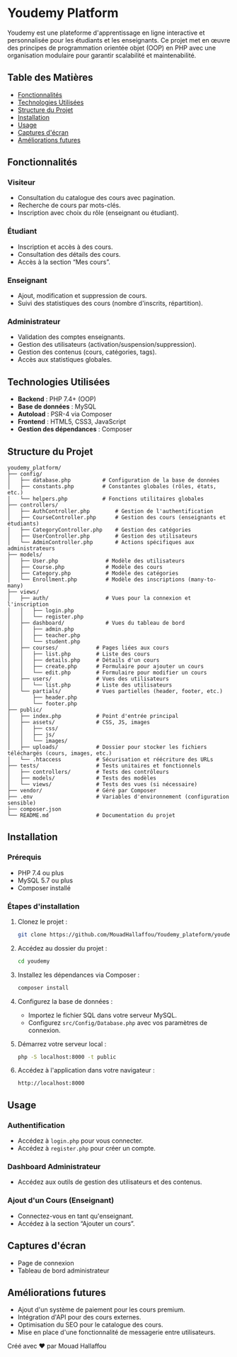 # Youdemy Platform

Youdemy est une plateforme d'apprentissage en ligne interactive et personnalisée pour les étudiants et les enseignants. Ce projet met en œuvre des principes de programmation orientée objet (OOP) en PHP avec une organisation modulaire pour garantir scalabilité et maintenabilité.

## Table des Matières
- [Fonctionnalités](#fonctionnalites)
- [Technologies Utilisées](#technologies-utilisees)
- [Structure du Projet](#structure-du-projet)
- [Installation](#installation)
- [Usage](#usage)
- [Captures d'écran](#captures-d-ecran)
- [Améliorations futures](#ameliorations-futures)

## Fonctionnalités

### Visiteur
- Consultation du catalogue des cours avec pagination.
- Recherche de cours par mots-clés.
- Inscription avec choix du rôle (enseignant ou étudiant).

### Étudiant
- Inscription et accès à des cours.
- Consultation des détails des cours.
- Accès à la section “Mes cours”.

### Enseignant
- Ajout, modification et suppression de cours.
- Suivi des statistiques des cours (nombre d'inscrits, répartition).

### Administrateur
- Validation des comptes enseignants.
- Gestion des utilisateurs (activation/suspension/suppression).
- Gestion des contenus (cours, catégories, tags).
- Accès aux statistiques globales.

## Technologies Utilisées
- **Backend** : PHP 7.4+ (OOP)
- **Base de données** : MySQL
- **Autoload** : PSR-4 via Composer
- **Frontend** : HTML5, CSS3, JavaScript
- **Gestion des dépendances** : Composer

## Structure du Projet
```
youdemy_platform/
├── config/                 
│   ├── database.php          # Configuration de la base de données
│   ├── constants.php         # Constantes globales (rôles, états, etc.)
│   └── helpers.php           # Fonctions utilitaires globales
├── controllers/            
│   ├── AuthController.php        # Gestion de l'authentification
│   ├── CourseController.php      # Gestion des cours (enseignants et étudiants)
│   ├── CategoryController.php    # Gestion des catégories
│   ├── UserController.php        # Gestion des utilisateurs
│   └── AdminController.php       # Actions spécifiques aux administrateurs
├── models/                 
│   ├── User.php               # Modèle des utilisateurs
│   ├── Course.php             # Modèle des cours
│   ├── Category.php           # Modèle des catégories
│   └── Enrollment.php         # Modèle des inscriptions (many-to-many)
├── views/                  
│   ├── auth/                  # Vues pour la connexion et l'inscription
│   │   ├── login.php       
│   │   └── register.php    
│   ├── dashboard/             # Vues du tableau de bord
│   │   ├── admin.php       
│   │   ├── teacher.php     
│   │   └── student.php     
│   ├── courses/            # Pages liées aux cours
│   │   ├── list.php        # Liste des cours
│   │   ├── details.php     # Détails d'un cours
│   │   ├── create.php      # Formulaire pour ajouter un cours
│   │   └── edit.php        # Formulaire pour modifier un cours
│   ├── users/              # Vues des utilisateurs
│   │   └── list.php        # Liste des utilisateurs
│   └── partials/           # Vues partielles (header, footer, etc.)
│       ├── header.php      
│       └── footer.php      
├── public/                 
│   ├── index.php           # Point d'entrée principal
│   ├── assets/             # CSS, JS, images
│   │   ├── css/
│   │   ├── js/
│   │   └── images/
│   ├── uploads/            # Dossier pour stocker les fichiers téléchargés (cours, images, etc.)
│   └── .htaccess           # Sécurisation et réécriture des URLs
├── tests/                  # Tests unitaires et fonctionnels
│   ├── controllers/        # Tests des contrôleurs
│   ├── models/             # Tests des modèles
│   └── views/              # Tests des vues (si nécessaire)
├── vendor/                 # Géré par Composer
├── .env                    # Variables d'environnement (configuration sensible)
├── composer.json           
└── README.md               # Documentation du projet
```

## Installation

### Prérequis
- PHP 7.4 ou plus
- MySQL 5.7 ou plus
- Composer installé

### Étapes d'installation
1. Clonez le projet :
   ```bash
   git clone https://github.com/MouadHallaffou/Youdemy_plateform/youdemy.git
   ```

2. Accédez au dossier du projet :
   ```bash
   cd youdemy
   ```

3. Installez les dépendances via Composer :
   ```bash
   composer install
   ```

4. Configurez la base de données :
   - Importez le fichier SQL dans votre serveur MySQL.
   - Configurez `src/Config/Database.php` avec vos paramètres de connexion.

5. Démarrez votre serveur local :
   ```bash
   php -S localhost:8000 -t public
   ```

6. Accédez à l'application dans votre navigateur :
   ```
   http://localhost:8000
   ```

## Usage

### Authentification
- Accédez à `login.php` pour vous connecter.
- Accédez à `register.php` pour créer un compte.

### Dashboard Administrateur
- Accédez aux outils de gestion des utilisateurs et des contenus.

### Ajout d'un Cours (Enseignant)
- Connectez-vous en tant qu'enseignant.
- Accédez à la section “Ajouter un cours”.

## Captures d'écran
- Page de connexion
- Tableau de bord administrateur

## Améliorations futures
- Ajout d'un système de paiement pour les cours premium.
- Intégration d'API pour des cours externes.
- Optimisation du SEO pour le catalogue des cours.
- Mise en place d'une fonctionnalité de messagerie entre utilisateurs.

Créé avec ❤️ par Mouad Hallaffou
